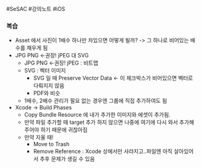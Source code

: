 #SeSAC #강의노트 #iOS 

### 복습

- Asset 에서 사진이 1배수 하나만 차있으면 어떻게 될까? -> 그 하나로 비어있는 배수를 채우게 됨
- JPG PNG <-권장! jPEG  대 SVG
	- JPG PNG <-권장! jPEG : 비트맵
	- SVG : 벡터 이미지 
		- SVG 일 때 Preserve Vector Data <- 이 체크박스가 비어있으면 벡터로 다뤄지지 않음
		- PDF와 비슷
	- 1배수, 2배수 관리가 필요 없는 경우엔 그룹에 직접 추가하여도 됨
- Xcode -> Build Phases
	- Copy Bundle Resource 에 내가 추가한 이미지와 에셋이 추가됨. 
	- 만약 파일 추가할 때 target 추가 하지 않으면 나중에 여기에 다시 와서 추가해주어야 하기 때문에 귀찮아짐
	- 만약 지울 때!
		- Move to Trash
		- Remove Reference : Xcode 상에서만 사라지고..파일엔 아직 살아있어서 추후 문제가 생길 수 있음

